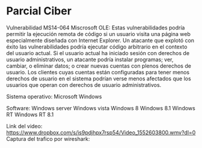 # Parcial Ciber 
Vulnerabilidad MS14-064 Miscrosoft OLE: Estas vulnerabilidades podría permitir la ejecución remota de código si un usuario visita una página web especialmente diseñada con Internet Explorer. Un atacante que explotó con éxito las vulnerabilidades podría ejecutar código arbitrario en el contexto del usuario actual. Si el usuario actual ha iniciado sesión con derechos de usuario administrativos, un atacante podría instalar programas; ver, cambiar, o eliminar datos; o crear nuevas cuentas con plenos derechos de usuario. Los clientes cuyas cuentas están configuradas para tener menos derechos de usuario en el sistema podrían verse menos afectados que los usuarios que operan con derechos de usuario administrativos.

Sistema operativo: Microsoft Windows

Software:
Windows server 
Windows vista
Windows 8
Windows 8.1
Windows RT
Windows RT 8.1

Link del video: https://www.dropbox.com/s/is9pdjhpx7rsp54/Video_1552603800.wmv?dl=0
Captura del trafico por wireshark:



